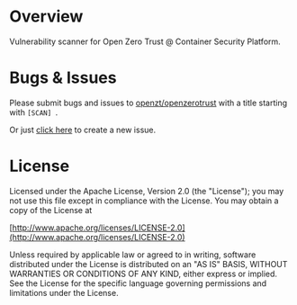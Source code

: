 # Overview

Vulnerability scanner for Open Zero Trust @ Container Security Platform.

# Bugs & Issues
Please submit bugs and issues to [openzt/openzerotrust](//github.com/openzt/openzerotrust/issues) with a title starting with `[SCAN] `.

Or just [click here](//github.com/openzt/openzerotrust/issues/new?title=%5BSCAN%5D%20) to create a new issue.

# License

Licensed under the Apache License, Version 2.0 (the "License");
you may not use this file except in compliance with the License.
You may obtain a copy of the License at

[http://www.apache.org/licenses/LICENSE-2.0](http://www.apache.org/licenses/LICENSE-2.0)

Unless required by applicable law or agreed to in writing, software
distributed under the License is distributed on an "AS IS" BASIS,
WITHOUT WARRANTIES OR CONDITIONS OF ANY KIND, either express or implied.
See the License for the specific language governing permissions and
limitations under the License.

